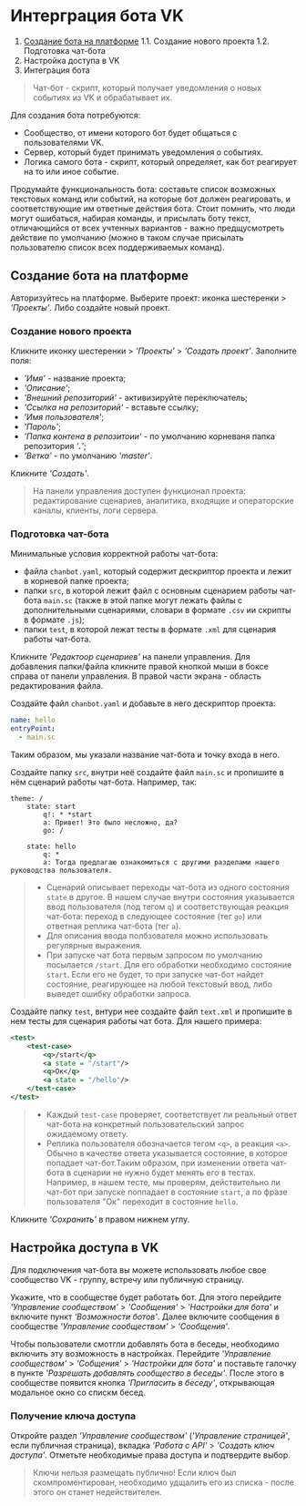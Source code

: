 # Интерграция бота VK
1. [Создание бота на платформе](#Создание-бота-на-платформе)
    1.1. Создание нового проекта
    1.2. Подготовка чат-бота
2. Настройка доступа в VK
3. Интеграция бота


>Чат-бот - скрипт, который получает уведомления о новых событиях из VK и обрабатывает их.

Для создания бота потребуются:
* Сообщество, от имени которого бот будет общаться с пользователями VK.
* Сервер, который будет принимать уведомления о событиях.
* Логика самого бота - скрипт, который определяет, как бот реагирует на то или иное событие.

Продумайте функциональность бота: составьте список возможных текстовых команд или событий, на которые бот должен реагировать, и соответствующие им ответные действия бота. Стоит помнить, что люди могут ошибаться, набирая команды, и присылать боту текст, отличающийся от всех учтенных вариантов - важно предщусмотреть действие по умолчанию (можно в таком случае присылать пользователю список всех поддерживаемых команд).



## Создание бота на платформе

Авторизуйтесь на платформе.
Выберите проект: иконка шестеренки > *'Проекты'*. Либо создайте новый проект.


### Создание нового проекта

Кликните иконку шестеренки > *'Проекты'* > *'Создать проект'*. Заполните поля:
* *'Имя'* - название проекта;
* *'Описание'*;
* *'Внешний репозиторий'* - активизируйте переключатель;
* *'Ссылка на репозиторий'* - вставьте ссылку;
* *'Имя пользователя'*;
* *'Пароль'*;
* *'Папка контена в репозитоии'* - по умолчанию корневаня папка репозитория *'**.**'*;
* *'Ветка'* - по умолчанию *'master'*.

Кликните *'Создать'*.

> На панели управления доступен функционал проекта: редактирование сценариев, аналитика, входящие и операторские каналы, клиенты, логи сервера.

### Подготовка чат-бота

Минимальные условия корректной работы чат-бота:
* файла `chanbot.yaml`, который содержит дескриптор проекта и лежит в корневой папке проекта;
* папки `src`, в которой лежит файл с основным сценарием работы чат-бота `main.sc` (также в этой папке могут лежать файлы с дополнительными сценариями, словари в формате `.csv` ии скрипты в формате `.js`);
* папки `test`, в которой лежат тесты в формате `.xml` для сценария работы чат-бота.

Кликните *'Редактоор сценариев'* на панели управления. Для добавления папки/файла кликните правой кнопкой мыши в боксе справа от панели управления. В правой части экрана - область редактирования файла.

Создайте файл `chanbot.yaml` и добавьте в него дескриптор проекта:

```yaml
name: hello
entryPoint:
  - main.sc
```
Таким образом, мы указали название чат-бота и точку входа в него.

Создайте папку `src`, внутри неё создайте файл `main.sc` и пропишите в нём сценарий работы чат-бота. Например, так:

``` sc
theme: /
    state: start
        q!: * *start
        a: Привет! Это было несложно, да?
        go: /

    state: hello
        q: *
        a: Тогда предлагаю ознакомиться с другими разделами нашего руководства пользователя.
```


> * Сценарий описывает переходы чат-бота из одного состояния `state` в другое. В нашем случае внутри состояния указывается ввод пользователя (под тегом `q`) и соответствующая реакция чат-бота: переход в следующее состояние (тег `go`) или ответная реплика чат-бота (тег `a`).
> * Для описания ввода полбзователя можно использовать регулярные выражения.
> * При запуске чат бота первым запросом по умолчанию посылается `/start`. Для его обработки необходимо состояние `start`. Если его не будет, то при запуске чат-бот найдет состояние, реагирующее на любой текстовый ввод, либо выведет ошибку обработки запроса.

Создайте папку `test`, внтури нее создайте файл `text.xml` и пропишите в нем тесты для сценария работы чат бота. Для нашего примера:

``` xml
<test>
    <test-case>
        <q>/start</q>
        <a state = "/start"/>
        <q>Ок</q>
        <a state = "/hello"/>
    </test-case>
</test>
```


> * Каждый `test-case` проверяет, соответствует ли реальный ответ чат-бота на конкретный пользовательский запрос ожидаемому ответу.
> * Реплика пользователя обозначается тегом `<q>`, а реакция `<a>`.
> Обычно в качестве ответа указывается состояние, в которое попадает чат-бот.Таким образом, при изменении ответа чат-бота в сценарии не нужно будет менять его в тестах. Например, в нашем тесте, мы проверям, действительно ли чат-бот при запуске поппадает в состояние `start`, а по фразе пользователя "Ок" переходит в состояние `hello`.

Кликните *'Сохранить'* в правом нижнем углу.



## Настройка доступа в VK

Для подключения чат-бота вы можете использовать любое свое сообщество VK - группу, встречу или публичную страницу.

Укажите, что в сообществе будет работать бот. Для этого перейдите *'Управление сообществом'* > *'Сообщения'* > *'Настройки для бота'* и включите пункт *'Возможности ботов'*. Далее включите сообщения в сообществе *'Управление сообществом'* > *'Сообщения'*.

Чтобы пользователи смотгли добавлять бота в беседы, необходимо включить эту возможность в настройках. Перейдите *'Управление сообществом'* > *'Собщения'* > *'Настройки для бота'*  и поставьте галочку в пункте *'Разрешать добавлять сообщество в беседы'*. После этого в сообществе появится кнопка *'Пригласить в беседу'*, открывающая модальное окно со спискм бесед.

### Получение ключа доступа

Откройте раздел *'Управление сообществом'* (*'Управление страницей'*, если публичная страница), вкладка *'Работа с API'* > *'Создать ключ доступа'*. Отметьте необходимые права доступа и подтвердите выбор.

> Ключи нельзя размещать публично! Если ключ был скомпроментирован, необходимо удщалить его из списка - после этого он станет недействителен.

